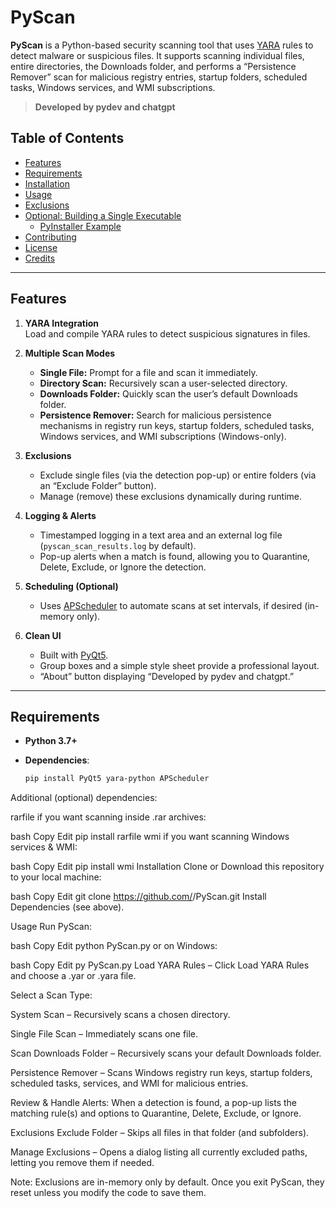 # PyScan

**PyScan** is a Python-based security scanning tool that uses [YARA](https://virustotal.github.io/yara/) rules to detect malware or suspicious files. It supports scanning individual files, entire directories, the Downloads folder, and performs a “Persistence Remover” scan for malicious registry entries, startup folders, scheduled tasks, Windows services, and WMI subscriptions.

> **Developed by pydev and chatgpt**

## Table of Contents

- [Features](#features)
- [Requirements](#requirements)
- [Installation](#installation)
- [Usage](#usage)
- [Exclusions](#exclusions)
- [Optional: Building a Single Executable](#optional-building-a-single-executable)
  - [PyInstaller Example](#pyinstaller-example)
- [Contributing](#contributing)
- [License](#license)
- [Credits](#credits)

---

## Features

1. **YARA Integration**  
   Load and compile YARA rules to detect suspicious signatures in files.

2. **Multiple Scan Modes**  
   - **Single File:** Prompt for a file and scan it immediately.  
   - **Directory Scan:** Recursively scan a user-selected directory.  
   - **Downloads Folder:** Quickly scan the user’s default Downloads folder.  
   - **Persistence Remover:** Search for malicious persistence mechanisms in registry run keys, startup folders, scheduled tasks, Windows services, and WMI subscriptions (Windows-only).

3. **Exclusions**  
   - Exclude single files (via the detection pop-up) or entire folders (via an “Exclude Folder” button).  
   - Manage (remove) these exclusions dynamically during runtime.

4. **Logging & Alerts**  
   - Timestamped logging in a text area and an external log file (`pyscan_scan_results.log` by default).  
   - Pop-up alerts when a match is found, allowing you to Quarantine, Delete, Exclude, or Ignore the detection.

5. **Scheduling (Optional)**  
   - Uses [APScheduler](https://apscheduler.readthedocs.io/en/stable/) to automate scans at set intervals, if desired (in-memory only).

6. **Clean UI**  
   - Built with [PyQt5](https://pypi.org/project/PyQt5/).  
   - Group boxes and a simple style sheet provide a professional layout.  
   - “About” button displaying “Developed by pydev and chatgpt.”

---

## Requirements

- **Python 3.7+**
- **Dependencies**:

  ```bash
  pip install PyQt5 yara-python APScheduler
Additional (optional) dependencies:

rarfile if you want scanning inside .rar archives:

bash
Copy
Edit
pip install rarfile
wmi if you want scanning Windows services & WMI:

bash
Copy
Edit
pip install wmi
Installation
Clone or Download this repository to your local machine:

bash
Copy
Edit
git clone https://github.com/<YourUsername>/PyScan.git
Install Dependencies (see above).

Usage
Run PyScan:

bash
Copy
Edit
python PyScan.py
or on Windows:

bash
Copy
Edit
py PyScan.py
Load YARA Rules – Click Load YARA Rules and choose a .yar or .yara file.

Select a Scan Type:

System Scan – Recursively scans a chosen directory.

Single File Scan – Immediately scans one file.

Scan Downloads Folder – Recursively scans your default Downloads folder.

Persistence Remover – Scans Windows registry run keys, startup folders, scheduled tasks, services, and WMI for malicious entries.

Review & Handle Alerts:
When a detection is found, a pop-up lists the matching rule(s) and options to Quarantine, Delete, Exclude, or Ignore.

Exclusions
Exclude Folder – Skips all files in that folder (and subfolders).

Manage Exclusions – Opens a dialog listing all currently excluded paths, letting you remove them if needed.

Note: Exclusions are in-memory only by default. Once you exit PyScan, they reset unless you modify the code to save them.


